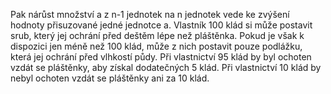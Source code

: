 <emphasis level="moderate">Pak nárůst množství a z n-1 jednotek na n jednotek<break time="0.3s"/> vede ke zvýšení hodnoty přisuzované jedné jednotce a.</emphasis><break time="0.5s"/> <prosody rate="95%">Vlastník 100 klád si může postavit srub,<break time="0.3s"/> který jej ochrání před deštěm lépe než pláštěnka.</prosody><break time="0.5s"/> Pokud je však k dispozici jen méně než 100 klád,<break time="0.3s"/> může z nich postavit pouze podlážku,<break time="0.3s"/> která jej ochrání před vlhkostí půdy.<break time="0.5s"/> <emphasis level="strong">Při vlastnictví 95 klád<break time="0.3s"/> by byl ochoten vzdát se pláštěnky,<break time="0.3s"/> aby získal dodatečných 5 klád.</emphasis><break time="0.5s"/> Při vlastnictví 10 klád<break time="0.3s"/> by nebyl ochoten vzdát se pláštěnky<break time="0.3s"/> ani za 10 klád. 